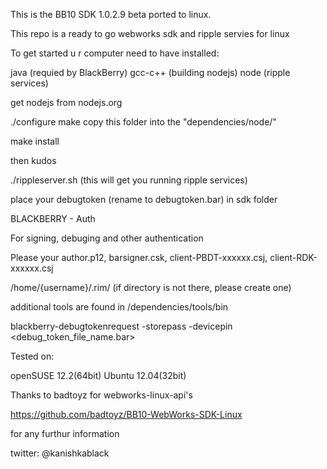 This is the BB10 SDK 1.0.2.9 beta ported to linux.

This repo is a ready to go webworks sdk  and ripple servies for linux

To get started u r computer need to have installed:

java (requied by BlackBerry)
gcc-c++ (building nodejs)
node (ripple services)

get nodejs from nodejs.org

./configure
make
copy this folder into the "dependencies/node/"

make install

then kudos

./rippleserver.sh (this will get you running ripple services)

place your debugtoken (rename to debugtoken.bar) in sdk folder

BLACKBERRY - Auth

For signing, debuging and other authentication

Please your author.p12, barsigner.csk, client-PBDT-xxxxxx.csj, client-RDK-xxxxxx.csj

/home/{username}/.rim/		(if directory is not there, please create one)

additional tools are found in /dependencies/tools/bin

blackberry-debugtokenrequest -storepass <KeystorePassword> -devicepin <device PIN> <debug_token_file_name.bar>

Tested on:

openSUSE 12.2(64bit)
Ubuntu 12.04(32bit)

Thanks to badtoyz for webworks-linux-api's 

https://github.com/badtoyz/BB10-WebWorks-SDK-Linux

for any furthur information

twitter: @kanishkablack

